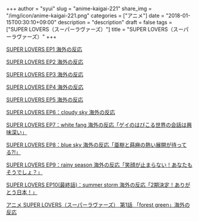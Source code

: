+++
author = "syui"
slug = "anime-kaigai-221"
share_img = "/img/icon/anime-kaigai-221.png"
categories = ["アニメ"]
date = "2018-01-15T00:30:10+09:00"
description = "description"
draft = false
tags = ["SUPER LOVERS（スーパーラヴァーズ）"]
title = "SUPER LOVERS（スーパーラヴァーズ）"
+++



<a href="http://anime-reaction.xxxblog.jp/archives/5479256.html" rel="nofollow" target="_blank" title="SUPER LOVERS EP1 海外の反応">SUPER LOVERS EP1 海外の反応</a>

<a href="http://anime-reaction.xxxblog.jp/archives/5484557.html" rel="nofollow" target="_blank" title="SUPER LOVERS EP2 海外の反応">SUPER LOVERS EP2 海外の反応</a>

<a href="http://anime-reaction.xxxblog.jp/archives/5657359.html" rel="nofollow" target="_blank" title="SUPER LOVERS EP3 海外の反応">SUPER LOVERS EP3 海外の反応</a>

<a href="http://anime-reaction.xxxblog.jp/archives/5849198.html" rel="nofollow" target="_blank" title="SUPER LOVERS EP4 海外の反応">SUPER LOVERS EP4 海外の反応</a>

<a href="http://anime-reaction.xxxblog.jp/archives/6059540.html" rel="nofollow" target="_blank" title="SUPER LOVERS EP5 海外の反応">SUPER LOVERS EP5 海外の反応</a>

<a href="http://anime-reaction.xxxblog.jp/archives/6313693.html" rel="nofollow" target="_blank" title="SUPER LOVERS EP6：cloudy sky 海外の反応">SUPER LOVERS EP6：cloudy sky 海外の反応</a>

<a href="http://anime-reaction.xxxblog.jp/archives/6498908.html" rel="nofollow" target="_blank" title="SUPER LOVERS EP7：white fang 海外の反応「ゲイのはびこる世界の会話は興味深い」">SUPER LOVERS EP7：white fang 海外の反応「ゲイのはびこる世界の会話は興味深い」</a>

<a href="http://anime-reaction.xxxblog.jp/archives/6729876.html" rel="nofollow" target="_blank" title="SUPER LOVERS EP8：blue sky 海外の反応「亜樹と蒔麻の熱い展開が待ってる?!」">SUPER LOVERS EP8：blue sky 海外の反応「亜樹と蒔麻の熱い展開が待ってる?!」</a>

<a href="http://anime-reaction.xxxblog.jp/archives/6944054.html" rel="nofollow" target="_blank" title="SUPER LOVERS EP9：rainy season 海外の反応「笑顔が止まらない！あなたもそうでしょ？」">SUPER LOVERS EP9：rainy season 海外の反応「笑顔が止まらない！あなたもそうでしょ？」</a>

<a href="http://anime-reaction.xxxblog.jp/archives/7188442.html" rel="nofollow" target="_blank" title="SUPER LOVERS EP10(最終話)：summer storm 海外の反応「2期決定！ありがとう日本！」">SUPER LOVERS EP10(最終話)：summer storm 海外の反応「2期決定！ありがとう日本！」</a>

<a href="http://jpn-log.blog.jp/archives/1055429140.html" rel="nofollow" target="_blank" title="アニメ SUPER LOVERS（スーパーラヴァーズ） 第1話 「forest green」海外の反応">アニメ SUPER LOVERS（スーパーラヴァーズ） 第1話 「forest green」海外の反応</a>
